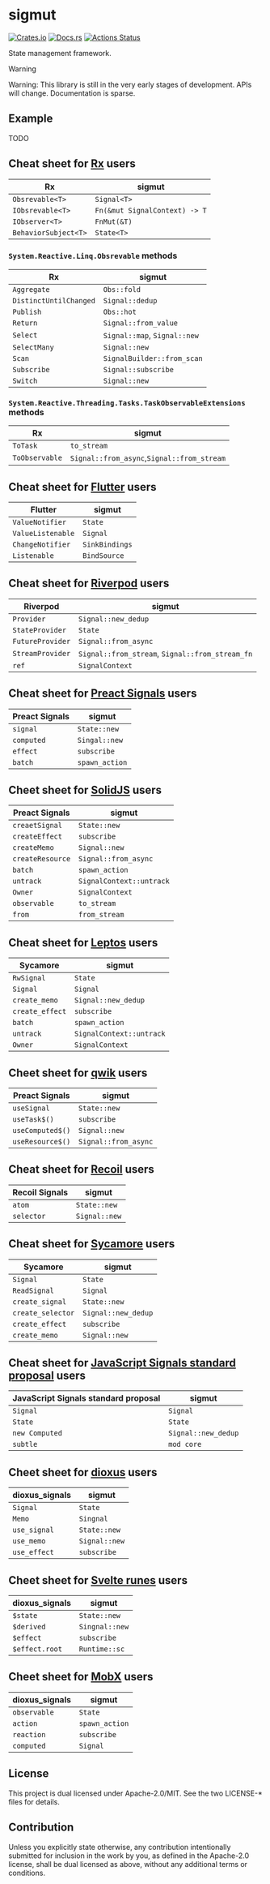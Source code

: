 # sigmut

[![Crates.io](https://img.shields.io/crates/v/sigmut.svg)](https://crates.io/crates/sigmut)
[![Docs.rs](https://docs.rs/sigmut/badge.svg)](https://docs.rs/sigmut/)
[![Actions Status](https://github.com/frozenlib/sigmut/workflows/CI/badge.svg)](https://github.com/frozenlib/sigmut/actions)

State management framework.

> [!WARNING]
> Warning: This library is still in the very early stages of development. APIs will change. Documentation is sparse.

## Example

TODO

## Cheat sheet for [Rx] users

| Rx                   | sigmut                        |
| -------------------- | ----------------------------- |
| `Obsrevable<T>`      | `Signal<T>`                   |
| `IObsrevable<T>`     | `Fn(&mut SignalContext) -> T` |
| `IObserver<T>`       | `FnMut(&T)`                   |
| `BehaviorSubject<T>` | `State<T>`                    |

[rx]: https://reactivex.io/

### `System.Reactive.Linq.Obsrevable` methods

| Rx                     | sigmut                       |
| ---------------------- | ---------------------------- |
| `Aggregate`            | `Obs::fold`                  |
| `DistinctUntilChanged` | `Signal::dedup`              |
| `Publish`              | `Obs::hot`                   |
| `Return`               | `Signal::from_value`         |
| `Select`               | `Signal::map`, `Signal::new` |
| `SelectMany`           | `Signal::new`                |
| `Scan`                 | `SignalBuilder::from_scan`   |
| `Subscribe`            | `Signal::subscribe`          |
| `Switch`               | `Signal::new`                |

### `System.Reactive.Threading.Tasks.TaskObservableExtensions` methods

| Rx             | sigmut                                     |
| -------------- | ------------------------------------------ |
| `ToTask`       | `to_stream`                                |
| `ToObservable` | `Signal::from_async`,`Signal::from_stream` |

## Cheat sheet for [Flutter] users

| Flutter           | sigmut         |
| ----------------- | -------------- |
| `ValueNotifier`   | `State`        |
| `ValueListenable` | `Signal`       |
| `ChangeNotifier`  | `SinkBindings` |
| `Listenable`      | `BindSource`   |

[flutter]: https://flutter.dev/

## Cheat sheet for [Riverpod] users

| Riverpod         | sigmut                                          |
| ---------------- | ----------------------------------------------- |
| `Provider`       | `Signal::new_dedup`                             |
| `StateProvider`  | `State`                                         |
| `FutureProvider` | `Signal::from_async`                            |
| `StreamProvider` | `Signal::from_stream`, `Signal::from_stream_fn` |
| `ref`            | `SignalContext`                                 |

[riverpod]: https://riverpod.dev/

## Cheat sheet for [Preact Signals] users

| Preact Signals | sigmut         |
| -------------- | -------------- |
| `signal`       | `State::new`   |
| `computed`     | `Singal::new`  |
| `effect`       | `subscribe`    |
| `batch`        | `spawn_action` |

[preact signals]: https://preactjs.com/guide/v10/signals/

## Cheet sheet for [SolidJS] users

| Preact Signals   | sigmut                   |
| ---------------- | ------------------------ |
| `creaetSignal`   | `State::new`             |
| `createEffect`   | `subscribe`              |
| `createMemo`     | `Signal::new`            |
| `createResource` | `Signal::from_async`     |
| `batch`          | `spawn_action`           |
| `untrack`        | `SignalContext::untrack` |
| `Owner`          | `SignalContext`          |
| `observable`     | `to_stream`              |
| `from`           | `from_stream`            |

[solidjs]: https://www.solidjs.com/docs/latest/api#basic-reactivity

## Cheat sheet for [Leptos] users

| Sycamore        | sigmut                   |
| --------------- | ------------------------ |
| `RwSignal`      | `State`                  |
| `Signal`        | `Signal`                 |
| `create_memo`   | `Signal::new_dedup`      |
| `create_effect` | `subscribe`              |
| `batch`         | `spawn_action`           |
| `untrack`       | `SignalContext::untrack` |
| `Owner`         | `SignalContext`          |

[leptos]: https://leptos.dev/

## Cheet sheet for [qwik] users

| Preact Signals   | sigmut               |
| ---------------- | -------------------- |
| `useSignal`      | `State::new`         |
| `useTask$()`     | `subscribe`          |
| `useComputed$()` | `Signal::new`        |
| `useResource$()` | `Signal::from_async` |

[qwik]: https://qwik.builder.io/docs/components/state/

## Cheat sheet for [Recoil] users

| Recoil Signals | sigmut        |
| -------------- | ------------- |
| `atom`         | `State::new`  |
| `selector`     | `Signal::new` |

[recoil]: https://recoiljs.org/

## Cheat sheet for [Sycamore] users

| Sycamore          | sigmut              |
| ----------------- | ------------------- |
| `Signal`          | `State`             |
| `ReadSignal`      | `Signal`            |
| `create_signal`   | `State::new`        |
| `create_selector` | `Signal::new_dedup` |
| `create_effect`   | `subscribe`         |
| `create_memo`     | `Signal::new`       |

[sycamore]: https://sycamore-rs.netlify.app/

## Cheat sheet for [JavaScript Signals standard proposal] users

| JavaScript Signals standard proposal | sigmut              |
| ------------------------------------ | ------------------- |
| `Signal`                             | `Signal`            |
| `State`                              | `State`             |
| `new Computed`                       | `Signal::new_dedup` |
| `subtle`                             | `mod core`          |

[JavaScript Signals standard proposal]: https://github.com/tc39/proposal-signals

## Cheet sheet for [dioxus] users

| dioxus_signals | sigmut        |
| -------------- | ------------- |
| `Signal`       | `State`       |
| `Memo`         | `Singnal`     |
| `use_signal`   | `State::new`  |
| `use_memo`     | `Signal::new` |
| `use_effect`   | `subscribe`   |

[dioxus]: https://dioxuslabs.com/

## Cheet sheet for [Svelte runes] users

| dioxus_signals | sigmut         |
| -------------- | -------------- |
| `$state`       | `State::new`   |
| `$derived`     | `Singnal::new` |
| `$effect`      | `subscribe`    |
| `$effect.root` | `Runtime::sc`  |

[Svelte runes]: https://svelte-5-preview.vercel.app/docs/runes

## Cheet sheet for [MobX] users

| dioxus_signals | sigmut         |
| -------------- | -------------- |
| `observable`   | `State`        |
| `action`       | `spawn_action` |
| `reaction`     | `subscribe`    |
| `computed`     | `Signal`       |

[MobX]: https://mobx.js.org/api.html

## License

This project is dual licensed under Apache-2.0/MIT. See the two LICENSE-\* files for details.

## Contribution

Unless you explicitly state otherwise, any contribution intentionally submitted for inclusion in the work by you, as defined in the Apache-2.0 license, shall be dual licensed as above, without any additional terms or conditions.
